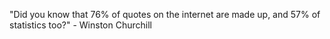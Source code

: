 "Did you know that 76% of quotes on the internet are made up, and 57% of statistics too?" - Winston Churchill
